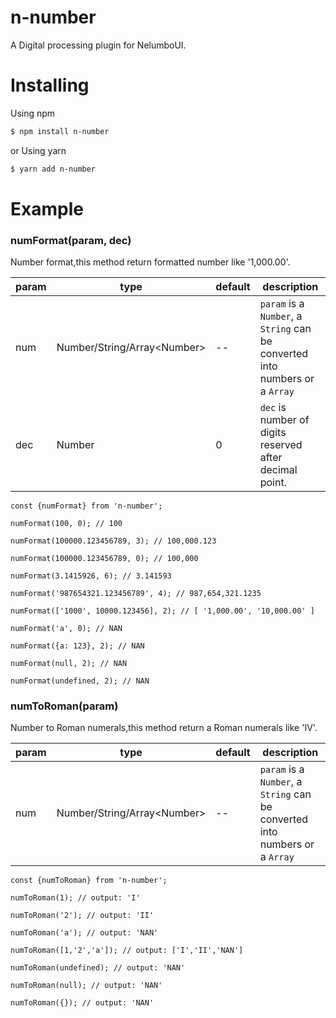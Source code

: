 # n-number
A Digital processing plugin for NelumboUI.
# Installing
Using npm
```bash
$ npm install n-number
```
or Using yarn
```bash
$ yarn add n-number
```
# Example
### numFormat(param, dec)
Number format,this method return formatted number like '1,000.00'.

|param|type|default|description|
|-----|----|-------|-----------|
|num|Number/String/Array\<Number\>|--|`param` is a `Number`, a `String` can be converted into numbers or a `Array`|
|dec|Number|0|`dec` is number of digits reserved after decimal point.|
 ```ecmascript 6
 const {numFormat} from 'n-number';
 
 numFormat(100, 0); // 100
 
 numFormat(100000.123456789, 3); // 100,000.123
 
 numFormat(100000.123456789, 0); // 100,000
 
 numFormat(3.1415926, 6); // 3.141593
 
 numFormat('987654321.123456789', 4); // 987,654,321.1235
 
 numFormat(['1000', 10000.123456], 2); // [ '1,000.00', '10,000.00' ]
 
 numFormat('a', 0); // NAN
 
 numFormat({a: 123}, 2); // NAN
 
 numFormat(null, 2); // NAN
 
 numFormat(undefined, 2); // NAN
 ```
### numToRoman(param) 
Number to Roman numerals,this method return a Roman numerals like 'IV'.

|param|type|default|description|
|-----|----|-------|-----------|
|num|Number/String/Array\<Number\>|--|`param` is a `Number`, a `String` can be converted into numbers or a `Array`|
```ecmascript 6
const {numToRoman} from 'n-number';

numToRoman(1); // output: 'I'

numToRoman('2'); // output: 'II'

numToRoman('a'); // output: 'NAN'

numToRoman([1,'2','a']); // output: ['I','II','NAN']

numToRoman(undefined); // output: 'NAN'

numToRoman(null); // output: 'NAN'

numToRoman({}); // output: 'NAN'
```

 